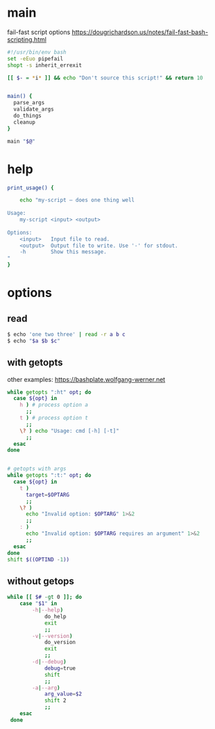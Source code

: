 


# main

fail-fast script options
https://dougrichardson.us/notes/fail-fast-bash-scripting.html

```bash
#!/usr/bin/env bash
set -eEuo pipefail
shopt -s inherit_errexit

[[ $- = *i* ]] && echo "Don't source this script!" && return 10


main() {
  parse_args
  validate_args
  do_things
  cleanup
}

main "$@"

```

# help

```bash
print_usage() {

    echo "my-script — does one thing well
    
Usage:
    my-script <input> <output>
    
Options:
    <input>   Input file to read.
    <output>  Output file to write. Use '-' for stdout.
    -h        Show this message.
"
}
```

# options

## read

```bash
$ echo 'one two three' | read -r a b c
$ echo "$a $b $c"
```



## with getopts

other examples: 
https://bashplate.wolfgang-werner.net

```bash
while getopts ":ht" opt; do
  case ${opt} in
    h ) # process option a
      ;;
    t ) # process option t
      ;;
    \? ) echo "Usage: cmd [-h] [-t]"
      ;;
  esac
done


# getopts with args
while getopts ":t:" opt; do
  case ${opt} in
    t )
      target=$OPTARG
      ;;
    \? )
      echo "Invalid option: $OPTARG" 1>&2
      ;;
    : )
      echo "Invalid option: $OPTARG requires an argument" 1>&2
      ;;
  esac
done
shift $((OPTIND -1))   
```



## without getops

```bash
while [[ $# -gt 0 ]]; do
    case "$1" in
        -h|--help)
            do_help
            exit
            ;;
        -v|--version)
            do_version
            exit
            ;;
        -d|--debug)
            debug=true
            shift
            ;;
        -a|--arg)
            arg_value=$2
            shift 2
            ;;
    esac
 done
```


